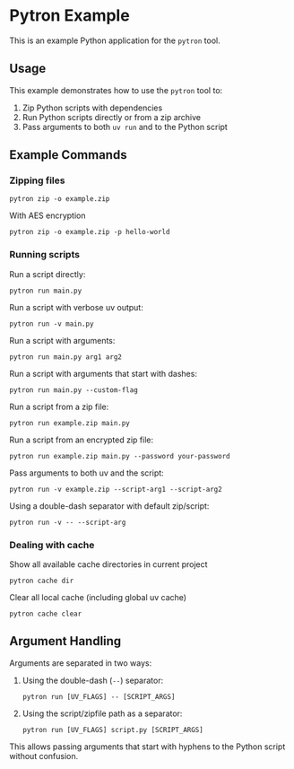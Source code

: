 # Pytron Example

This is an example Python application for the `pytron` tool.

## Usage

This example demonstrates how to use the `pytron` tool to:

1. Zip Python scripts with dependencies
2. Run Python scripts directly or from a zip archive
3. Pass arguments to both `uv run` and to the Python script

## Example Commands

### Zipping files

```
pytron zip -o example.zip
```

With AES encryption
```
pytron zip -o example.zip -p hello-world
```

### Running scripts

Run a script directly:
```
pytron run main.py
```

Run a script with verbose uv output:
```
pytron run -v main.py
```

Run a script with arguments:
```
pytron run main.py arg1 arg2
```

Run a script with arguments that start with dashes:
```
pytron run main.py --custom-flag
```

Run a script from a zip file:
```
pytron run example.zip main.py
```

Run a script from an encrypted zip file:
```
pytron run example.zip main.py --password your-password
```

Pass arguments to both uv and the script:
```
pytron run -v example.zip --script-arg1 --script-arg2
```

Using a double-dash separator with default zip/script:
```
pytron run -v -- --script-arg
```

### Dealing with cache
Show all available cache directories in current project
```
pytron cache dir
```

Clear all local cache (including global uv cache)
```
pytron cache clear
```

## Argument Handling

Arguments are separated in two ways:

1. Using the double-dash (`--`) separator:
   ```
   pytron run [UV_FLAGS] -- [SCRIPT_ARGS]
   ```

2. Using the script/zipfile path as a separator:
   ```
   pytron run [UV_FLAGS] script.py [SCRIPT_ARGS]
   ```

This allows passing arguments that start with hyphens to the Python script without confusion.